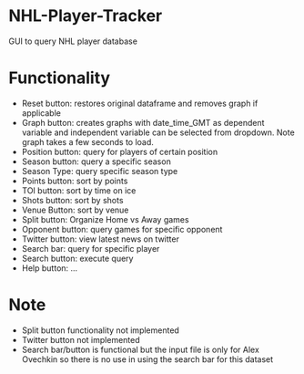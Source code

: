 # NHL-Player-Tracker
GUI to query NHL player database

# Functionality
 * Reset button: restores original dataframe and removes graph if applicable
 * Graph button: creates graphs with date_time_GMT as dependent variable and independent variable can be selected from dropdown. Note graph takes a few seconds to load.
 * Position button: query for players of certain position
 * Season button: query a specific season
 * Season Type: query specific season type
 * Points button: sort by points
 * TOI button: sort by time on ice
 * Shots button: sort by shots
 * Venue Button: sort by venue
 * Split button: Organize Home vs Away games
 * Opponent button: query games for specific opponent
 * Twitter button: view latest news on twitter
 * Search bar: query for specific player
 * Search button: execute query
 * Help button: ...

# Note
 * Split button functionality not implemented
 * Twitter button not implemented
 * Search bar/button is functional but the input file is only for Alex Ovechkin so there is no use in using the search bar for this dataset
